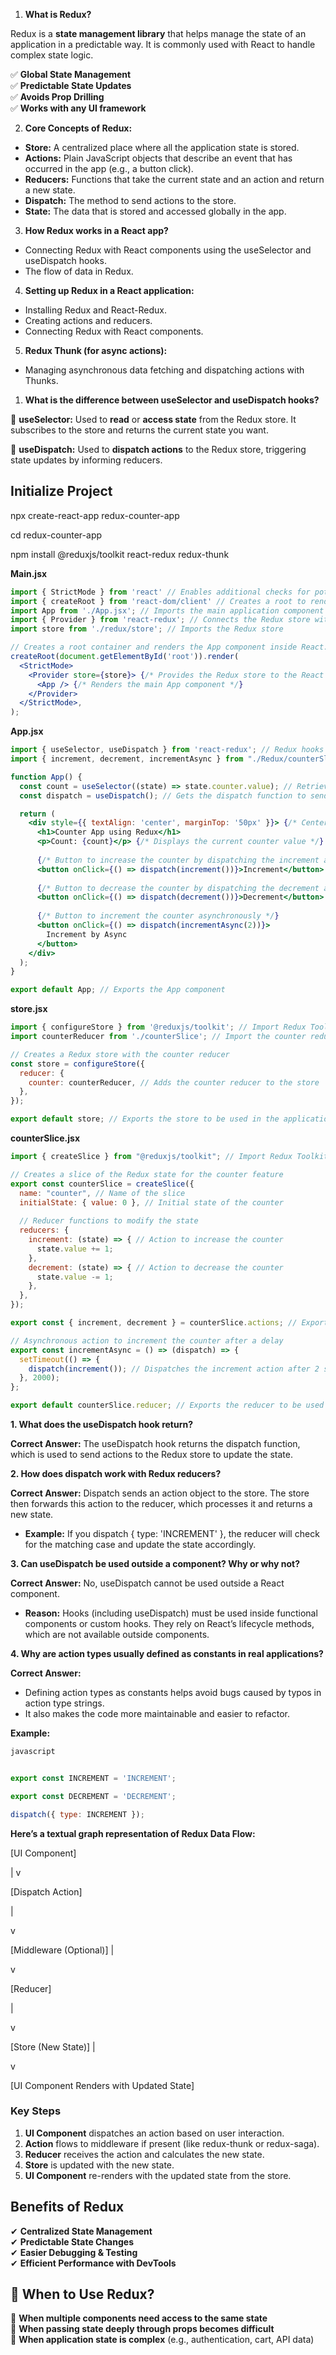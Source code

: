 1. **What is Redux?**

Redux is a **state management library** that helps manage the state of an application in a predictable way. It is commonly used with React to handle complex state logic.

✅ **Global State Management**  
✅ **Predictable State Updates**  
✅ **Avoids Prop Drilling**  
✅ **Works with any UI framework**

2. **Core Concepts of Redux:**

- **Store:** A centralized place where all the application state is stored.
- **Actions:** Plain JavaScript objects that describe an event that has occurred in the app (e.g., a button click).
- **Reducers:** Functions that take the current state and an action and return a new state.
- **Dispatch:** The method to send actions to the store.
- **State:** The data that is stored and accessed globally in the app.

3. **How Redux works in a React app?**

- Connecting Redux with React components using the useSelector and useDispatch hooks.
- The flow of data in Redux.

4. **Setting up Redux in a React application:**

- Installing Redux and React-Redux.
- Creating actions and reducers.
- Connecting Redux with React components.

5. **Redux Thunk (for async actions):**

- Managing asynchronous data fetching and dispatching actions with Thunks.

1. **What is the difference between useSelector and useDispatch hooks?**

 **useSelector:** Used to **read** or **access state** from the Redux store. It subscribes to the store and returns the current state you want.

 **useDispatch:** Used to **dispatch actions** to the Redux store, triggering state updates by informing reducers.

## **Initialize Project**

npx create-react-app redux-counter-app

cd redux-counter-app

npm install @reduxjs/toolkit react-redux redux-thunk

**Main.jsx**
```jsx
import { StrictMode } from 'react' // Enables additional checks for potential issues in development
import { createRoot } from 'react-dom/client' // Creates a root to render the React application
import App from './App.jsx'; // Imports the main application component
import { Provider } from 'react-redux'; // Connects the Redux store with the React application
import store from './redux/store'; // Imports the Redux store

// Creates a root container and renders the App component inside React.StrictMode
createRoot(document.getElementById('root')).render(
  <StrictMode>
    <Provider store={store}> {/* Provides the Redux store to the React components */}
      <App /> {/* Renders the main App component */}
    </Provider>
  </StrictMode>,
);
```


**App.jsx**
```jsx
import { useSelector, useDispatch } from 'react-redux'; // Redux hooks to access state and dispatch actions
import { increment, decrement, incrementAsync } from "./Redux/counterSlice"; // Import Redux actions

function App() {
  const count = useSelector((state) => state.counter.value); // Retrieves the current counter value from the store
  const dispatch = useDispatch(); // Gets the dispatch function to send actions to the store

  return (
    <div style={{ textAlign: 'center', marginTop: '50px' }}> {/* Centers the UI */}
      <h1>Counter App using Redux</h1>
      <p>Count: {count}</p> {/* Displays the current counter value */}
      
      {/* Button to increase the counter by dispatching the increment action */}
      <button onClick={() => dispatch(increment())}>Increment</button> 
      
      {/* Button to decrease the counter by dispatching the decrement action */}
      <button onClick={() => dispatch(decrement())}>Decrement</button> 
      
      {/* Button to increment the counter asynchronously */}
      <button onClick={() => dispatch(incrementAsync(2))}>
        Increment by Async
      </button>
    </div>
  );
}

export default App; // Exports the App component
```

**store.jsx**
```jsx
import { configureStore } from '@reduxjs/toolkit'; // Import Redux Toolkit's store configuration function
import counterReducer from './counterSlice'; // Import the counter reducer

// Creates a Redux store with the counter reducer
const store = configureStore({
  reducer: {
    counter: counterReducer, // Adds the counter reducer to the store
  },
});

export default store; // Exports the store to be used in the application
```

**counterSlice.jsx**
```jsx
import { createSlice } from "@reduxjs/toolkit"; // Import Redux Toolkit's createSlice function

// Creates a slice of the Redux state for the counter feature
export const counterSlice = createSlice({
  name: "counter", // Name of the slice
  initialState: { value: 0 }, // Initial state of the counter
  
  // Reducer functions to modify the state
  reducers: {
    increment: (state) => { // Action to increase the counter
      state.value += 1;
    },
    decrement: (state) => { // Action to decrease the counter
      state.value -= 1;
    },
  },
});

export const { increment, decrement } = counterSlice.actions; // Exports the actions

// Asynchronous action to increment the counter after a delay
export const incrementAsync = () => (dispatch) => {
  setTimeout(() => {
    dispatch(increment()); // Dispatches the increment action after 2 seconds
  }, 2000);
};

export default counterSlice.reducer; // Exports the reducer to be used in the store
```

**1\. What does the useDispatch hook return?**

**Correct Answer:** The useDispatch hook returns the dispatch function, which is used to send actions to the Redux store to update the state.

**2\. How does dispatch work with Redux reducers?**

**Correct Answer:** Dispatch sends an action object to the store. The store then forwards this action to the reducer, which processes it and returns a new state.

- **Example:** If you dispatch { type: 'INCREMENT' }, the reducer will check for the matching case and update the state accordingly.

**3\. Can useDispatch be used outside a component? Why or why not?**

**Correct Answer:** No, useDispatch cannot be used outside a React component.

- **Reason:** Hooks (including useDispatch) must be used inside functional components or custom hooks. They rely on React’s lifecycle methods, which are not available outside components.

**4\. Why are action types usually defined as constants in real applications?**

**Correct Answer:**

- Defining action types as constants helps avoid bugs caused by typos in action type strings.
- It also makes the code more maintainable and easier to refactor.

**Example:**
```js
javascript


export const INCREMENT = 'INCREMENT';

export const DECREMENT = 'DECREMENT';

dispatch({ type: INCREMENT });
```


**Here’s a textual graph representation of Redux Data Flow:**





\[UI Component\]

|
v

\[Dispatch Action\]

|

v                                  

\[Middleware (Optional)\]
|

v

\[Reducer\]

|

v

\[Store (New State)\]
|

v
                                    

\[UI Component Renders with Updated State\]

### Key Steps

1. **UI Component** dispatches an action based on user interaction.
2. **Action** flows to middleware if present (like redux-thunk or redux-saga).
3. **Reducer** receives the action and calculates the new state.
4. **Store** is updated with the new state.
5. **UI Component** re-renders with the updated state from the store.

## **Benefits of Redux**

✔ **Centralized State Management**  
✔ **Predictable State Changes**  
✔ **Easier Debugging & Testing**  
✔ **Efficient Performance with DevTools**

## **🔹 When to Use Redux?**

🔹 **When multiple components need access to the same state**  
🔹 **When passing state deeply through props becomes difficult**  
🔹 **When application state is complex** (e.g., authentication, cart, API data)